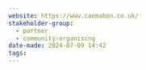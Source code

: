 ```yaml
---
website: https://www.caemabon.co.uk/
stakeholder-group:
  - partner
  - community-organising
date-made: 2024-07-09 14:42
tags:
---
```

